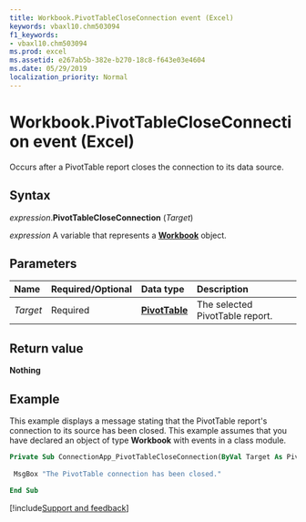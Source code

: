```yaml
---
title: Workbook.PivotTableCloseConnection event (Excel)
keywords: vbaxl10.chm503094
f1_keywords:
- vbaxl10.chm503094
ms.prod: excel
ms.assetid: e267ab5b-382e-b270-18c8-f643e03e4604
ms.date: 05/29/2019
localization_priority: Normal
---
```



# Workbook.PivotTableCloseConnection event (Excel)

Occurs after a PivotTable report closes the connection to its data source.


## Syntax

_expression_.**PivotTableCloseConnection** (_Target_)

_expression_ A variable that represents a **[Workbook](Excel.Workbook.md)** object.


## Parameters

|Name|Required/Optional|Data type|Description|
|:-----|:-----|:-----|:-----|
| _Target_|Required| **[PivotTable](Excel.PivotTable.md)**|The selected PivotTable report.|

## Return value

**Nothing**


## Example

This example displays a message stating that the PivotTable report's connection to its source has been closed. This example assumes that you have declared an object of type **Workbook** with events in a class module.

```vb
Private Sub ConnectionApp_PivotTableCloseConnection(ByVal Target As PivotTable) 
 
 MsgBox "The PivotTable connection has been closed." 
 
End Sub
```



[!include[Support and feedback](~/includes/feedback-boilerplate.md)]